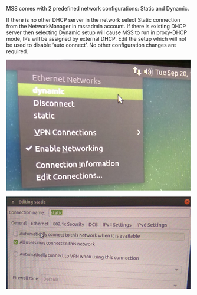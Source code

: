 MSS comes with 2 predefined network configurations: Static and Dynamic.

If there is no other DHCP server in the network select Static connection
from the NetworkManager in mssadmin account. If there is existing DHCP
server then selecting Dynamic setup will cause MSS to run in proxy-DHCP
mode, IPs will be assigned by external DHCP. Edit the setup which will
not be used to disable ‘auto connect’. No other configuration changes
are required.

![](images/image00.jpg)

![](images/image02.jpg)